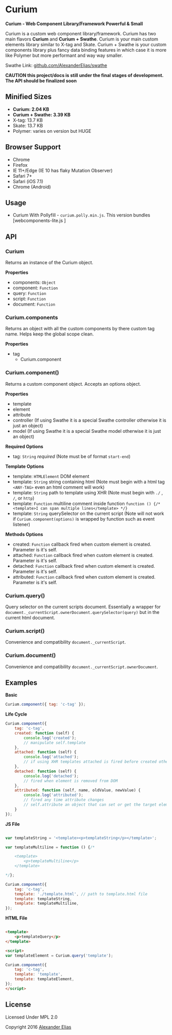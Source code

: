 # Curium #
**Curium - Web Component Library/Framework Powerful &amp; Small**

Curium is a custom web component library/framework. Curium has two main flavors **Curium** and **Curium + Swathe**. Curium is your main custom elements library similar to X-tag and Skate. Curium + Swathe is your custom components library plus fancy data binding features in which case it is more like Polymer but more performant and way way smaller.

Swathe Link: [github.com/AlexanderElias/swathe](https://github.com/AlexanderElias/swathe)


**CAUTION this project/docs is still under the final stages of development. The API should be finalized soon**


## Minified Sizes ##
- **Curium: 2.04 KB**
- **Curium + Swathe: 3.39 KB**
- X-tag: 13.7 KB
- Skate: 13.7 KB
- Polymer: varies on version but HUGE


## Browser Support ##
- Chrome
- Firefox
- IE 11+/Edge (IE 10 has flaky Mutation Observer)
- Safari 7+
- Safari (iOS 7.1)
- Chrome (Android)


## Usage ##
- Curium With Pollyfill - `curium.polly.min.js`. This version bundles [webcomponents-lite.js ]


## API ##

### Curium ###
Returns an instance of the Curium object.

**Properties**
- components: `Object`
- component: `Function`
- query: `Function`
- script: `Function`
- document: `Function`

### Curium.components ###
Returns an object with all the custom components by there custom tag name. Helps keep the global scope clean.

**Properties**
- tag
	- Curium.component


### Curium.component() ###
Returns a custom component object. Accepts an options object.

**Properties**
- template
- element
- attribute
- controller (If using Swathe it is a special Swathe controller otherwise it is just an object)
- model (If using Swathe it is a special Swathe model otherwise it is just an object)

**Required Options**
- tag: `String` *required* (Note must be of format `start-end`)

**Template Options**
- template: `HTMLElement` DOM element
- template: `String` string containing html (Note must begin with a html tag `<ANY-TAG>` even an html comment will work)
- template: `String` path to template using XHR (Note must begin with `./` , `/`, or `http`)
- template: `Function` multiline comment inside function `function () {/* <template>I can span multiple lines</template> */}`
- template: `String` querySelector on the current script (Note will not work if `Curium.component(options)` is wrapped by function such as event listener)

**Methods Options**
- created: `Function` callback fired when custom element is created. Parameter is it's self.
- attached: `Function` callback fired when custom element is created. Parameter is it's self.
- detached: `Function` callback fired when custom element is created. Parameter is it's self.
- attributed: `Function` callback fired when custom element is created. Parameter is it's self.


### Curium.query() ###
Query selector on the current scripts document. Essentially a wrapper for `document._currentScript.ownerDocument.querySelector(query)` but in the current html document.


### Curium.script() ###
Convenience and compatibility `document._currentScript`.


### Curium.document() ###
Convenience and compatibility `document._currentScript.ownerDocument`.


## Examples ##

**Basic**
```JavaScript
Curium.component({ tag: 'c-tag' });
```

**Life Cycle**
```JavaScript
Curium.component({
	tag: 'c-tag',
	created: function (self) {
		console.log('created');
		// manipulate self.template
	},
	attached: function (self) {
		console.log('attached');
		// if using XHR templates attached is fired before created other wise it is fired after created
	},
	detached: function (self) {
		console.log('detached');
		// fired when element is removed from DOM
	},
	attributed: function (self, name, oldValue, newValue) {
		console.log('attributed');
		// fired any time attribute changes
		// self.attribute an object that can set or get the target elements attributes
	}
});
```

**JS File**
```JavaScript

var templateString = '<template><p>templateString</p></template>';

var templateMultiline = function () {/*

	<template>
		<p>templateMultiline</p>
	</template>

*/};

Curium.component({
	tag: 'c-tag',
	template: './template.html', // path to template.html file
	template: templateString,
	template: templateMultiline,
});
```


**HTML File**
```HTML

<template>
	<p>templateQuery</p>
</template>

<script>
var templateElement = Curium.query('template');

Curium.component({
	tag: 'c-tag',
	template: 'template',
	template: templateElement,
});
</script>
```

## License ##
Licensed Under MPL 2.0

Copyright 2016 [Alexander Elias](https://github.com/AlexanderElias/)
